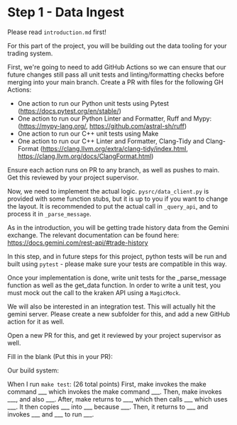 # Step 1 - Data Ingest


Please read `introduction.md` first!

For this part of the project, you will be building out the data tooling for your trading system. 

First, we're going to need to add GitHub Actions so we can ensure that our future changes still pass all unit tests and linting/formatting checks before merging into your main branch. Create a PR with files for the following GH Actions:
- One action to run our Python unit tests using Pytest (https://docs.pytest.org/en/stable/)
- One action to run our Python Linter and Formatter, Ruff and Mypy: (https://mypy-lang.org/, https://github.com/astral-sh/ruff)
- One action to run our C++ unit tests using Make
- One action to run our C++ Linter and Formatter, Clang-Tidy and Clang-Format (https://clang.llvm.org/extra/clang-tidy/index.html, https://clang.llvm.org/docs/ClangFormat.html)

Ensure each action runs on PR to any branch, as well as pushes to main. Get this reviewed by your project supervisor.


Now, we need to implement the actual logic. `pysrc/data_client.py` is provided with some function stubs, but it is up to you if you want to change
the layout. It is recommended to put the actual call in `_query_api`, and to process it in `_parse_message`.

As in the introduction, you will be getting trade history data from the Gemini exchange. The relevant documentation can be found here: https://docs.gemini.com/rest-api/#trade-history

In this step, and in future steps for this project, python tests will be run and built using `pytest` - please make sure your tests are compatible in this way.

Once your implementation is done, write unit tests for the _parse_message function as well as the get_data function. In order to write a unit test,
you must mock out the call to the kraken API using a `MagicMock`.

We will also be interested in an integration test. This will actually hit the gemini server. Please create a new subfolder for this, and add a new
GitHub action for it as well. 

Open a new PR for this, and get it reviewed by your project supervisor as well.

Fill in the blank (Put this in your PR):

Our build system:

When I run `make test`: (26 total points)
First, make invokes the make command ___ which invokes the make command ___.
Then, make invokes ___, and also ___.
After, make returns to ___, which then calls ___ which uses ___. It then copies ___ into ___ because ___.
Then, it returns to ___ and invokes ___ and ___ to run ___.
